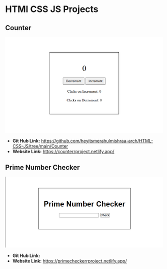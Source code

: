 # HTMl CSS JS Projects

## Counter
![Counter Project Image](./projectImages/counter.png)
- **Git Hub Link:** https://github.com/heyitsmerahulmishraa-arch/HTML-CSS-JS/tree/main/Counter
- **Website Link:** https://counterrproject.netlify.app/

## Prime Number Checker
![Prime Checker Project Image](./projectImages/primeChecker.png)
- **Git Hub Link:** 
- **Website Link:** https://primecheckerrproject.netlify.app/